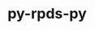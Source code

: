 ---
title: "py-rpds-py"
layout: cache
categories: [package, develop-2024-11-03]
meta: {"versions": ["0.20.0"], "compilers": ["gcc@=11.1.0", "gcc@=11.4.0", "gcc@=7.5.0", "gcc@=9.4.0"], "oss": ["ubuntu18.04", "ubuntu20.04", "ubuntu22.04"], "platforms": ["linux"], "targets": ["neoverse_v1", "neoverse_v2", "ppc64le", "x86_64_v3"], "stacks": ["data-vis-sdk", "e4s", "e4s-neoverse-v2", "e4s-neoverse_v1", "e4s-power", "radiuss", "root"], "num_specs": 14, "num_specs_by_stack": {"e4s-power": 2, "root": 14, "radiuss": 2, "data-vis-sdk": 2, "e4s-neoverse_v1": 2, "e4s-neoverse-v2": 2, "e4s": 4}}
spec_details: [{"hash": "gxj7drzole3nv7s6mwcfm22lqnauvnxq", "compiler": "gcc@=9.4.0", "versions": ["0.20.0"], "os": "ubuntu20.04", "platform": "linux", "target": "ppc64le", "variants": ["build_system=python_pip"], "stacks": ["e4s-power", "root"], "size": "-", "tarball": "https://binaries.spack.io/develop-2024-11-03/build_cache/linux-ubuntu20.04-ppc64le/gcc-9.4.0/py-rpds-py-0.20.0/linux-ubuntu20.04-ppc64le-gcc-9.4.0-py-rpds-py-0.20.0-gxj7drzole3nv7s6mwcfm22lqnauvnxq.spack"}, {"hash": "2ydwg3dw5iedwdvkc6l6fvcp2zs4yfpp", "compiler": "gcc@=7.5.0", "versions": ["0.20.0"], "os": "ubuntu18.04", "platform": "linux", "target": "x86_64_v3", "variants": ["build_system=python_pip"], "stacks": ["radiuss", "root"], "size": "-", "tarball": "https://binaries.spack.io/develop-2024-11-03/build_cache/linux-ubuntu18.04-x86_64_v3/gcc-7.5.0/py-rpds-py-0.20.0/linux-ubuntu18.04-x86_64_v3-gcc-7.5.0-py-rpds-py-0.20.0-2ydwg3dw5iedwdvkc6l6fvcp2zs4yfpp.spack"}, {"hash": "7za73xd5ok7avqshtjtxvaimw63t7yyj", "compiler": "gcc@=7.5.0", "versions": ["0.20.0"], "os": "ubuntu18.04", "platform": "linux", "target": "x86_64_v3", "variants": ["build_system=python_pip"], "stacks": ["radiuss", "root"], "size": "-", "tarball": "https://binaries.spack.io/develop-2024-11-03/build_cache/linux-ubuntu18.04-x86_64_v3/gcc-7.5.0/py-rpds-py-0.20.0/linux-ubuntu18.04-x86_64_v3-gcc-7.5.0-py-rpds-py-0.20.0-7za73xd5ok7avqshtjtxvaimw63t7yyj.spack"}, {"hash": "ac5wsgog357eq7hr6247xotuax2cfdmv", "compiler": "gcc@=9.4.0", "versions": ["0.20.0"], "os": "ubuntu20.04", "platform": "linux", "target": "ppc64le", "variants": ["build_system=python_pip"], "stacks": ["e4s-power", "root"], "size": "-", "tarball": "https://binaries.spack.io/develop-2024-11-03/build_cache/linux-ubuntu20.04-ppc64le/gcc-9.4.0/py-rpds-py-0.20.0/linux-ubuntu20.04-ppc64le-gcc-9.4.0-py-rpds-py-0.20.0-ac5wsgog357eq7hr6247xotuax2cfdmv.spack"}, {"hash": "vbuk5r6yufoklb3fv5dvrgl4fb3kgpkp", "compiler": "gcc@=11.1.0", "versions": ["0.20.0"], "os": "ubuntu20.04", "platform": "linux", "target": "x86_64_v3", "variants": ["build_system=python_pip"], "stacks": ["data-vis-sdk", "root"], "size": "-", "tarball": "https://binaries.spack.io/develop-2024-11-03/build_cache/linux-ubuntu20.04-x86_64_v3/gcc-11.1.0/py-rpds-py-0.20.0/linux-ubuntu20.04-x86_64_v3-gcc-11.1.0-py-rpds-py-0.20.0-vbuk5r6yufoklb3fv5dvrgl4fb3kgpkp.spack"}, {"hash": "ohcjlutxgbika4ymazubflhvqiu3tpop", "compiler": "gcc@=11.1.0", "versions": ["0.20.0"], "os": "ubuntu20.04", "platform": "linux", "target": "x86_64_v3", "variants": ["build_system=python_pip"], "stacks": ["data-vis-sdk", "root"], "size": "-", "tarball": "https://binaries.spack.io/develop-2024-11-03/build_cache/linux-ubuntu20.04-x86_64_v3/gcc-11.1.0/py-rpds-py-0.20.0/linux-ubuntu20.04-x86_64_v3-gcc-11.1.0-py-rpds-py-0.20.0-ohcjlutxgbika4ymazubflhvqiu3tpop.spack"}, {"hash": "c3pz3zywcacssx6ywaf3fl55tlj3nbbc", "compiler": "gcc@=11.4.0", "versions": ["0.20.0"], "os": "ubuntu22.04", "platform": "linux", "target": "neoverse_v1", "variants": ["build_system=python_pip"], "stacks": ["root", "e4s-neoverse_v1"], "size": "-", "tarball": "https://binaries.spack.io/develop-2024-11-03/build_cache/linux-ubuntu22.04-neoverse_v1/gcc-11.4.0/py-rpds-py-0.20.0/linux-ubuntu22.04-neoverse_v1-gcc-11.4.0-py-rpds-py-0.20.0-c3pz3zywcacssx6ywaf3fl55tlj3nbbc.spack"}, {"hash": "y7xsboygyp365orubim36c5qsr5sbpgs", "compiler": "gcc@=11.4.0", "versions": ["0.20.0"], "os": "ubuntu22.04", "platform": "linux", "target": "neoverse_v1", "variants": ["build_system=python_pip"], "stacks": ["root", "e4s-neoverse_v1"], "size": "-", "tarball": "https://binaries.spack.io/develop-2024-11-03/build_cache/linux-ubuntu22.04-neoverse_v1/gcc-11.4.0/py-rpds-py-0.20.0/linux-ubuntu22.04-neoverse_v1-gcc-11.4.0-py-rpds-py-0.20.0-y7xsboygyp365orubim36c5qsr5sbpgs.spack"}, {"hash": "nbqsq7hdlq6i3lp477c4acvyd43ii2dq", "compiler": "gcc@=11.4.0", "versions": ["0.20.0"], "os": "ubuntu22.04", "platform": "linux", "target": "neoverse_v2", "variants": ["build_system=python_pip"], "stacks": ["e4s-neoverse-v2", "root"], "size": "-", "tarball": "https://binaries.spack.io/develop-2024-11-03/build_cache/linux-ubuntu22.04-neoverse_v2/gcc-11.4.0/py-rpds-py-0.20.0/linux-ubuntu22.04-neoverse_v2-gcc-11.4.0-py-rpds-py-0.20.0-nbqsq7hdlq6i3lp477c4acvyd43ii2dq.spack"}, {"hash": "mma54fv4ida7ddfkw3m7uwcx7cdbw6uw", "compiler": "gcc@=11.4.0", "versions": ["0.20.0"], "os": "ubuntu22.04", "platform": "linux", "target": "neoverse_v2", "variants": ["build_system=python_pip"], "stacks": ["e4s-neoverse-v2", "root"], "size": "-", "tarball": "https://binaries.spack.io/develop-2024-11-03/build_cache/linux-ubuntu22.04-neoverse_v2/gcc-11.4.0/py-rpds-py-0.20.0/linux-ubuntu22.04-neoverse_v2-gcc-11.4.0-py-rpds-py-0.20.0-mma54fv4ida7ddfkw3m7uwcx7cdbw6uw.spack"}, {"hash": "txh5h7adorlbpg62zb3drk35njasdwg4", "compiler": "gcc@=11.4.0", "versions": ["0.20.0"], "os": "ubuntu22.04", "platform": "linux", "target": "x86_64_v3", "variants": ["build_system=python_pip"], "stacks": ["root", "e4s"], "size": "-", "tarball": "https://binaries.spack.io/develop-2024-11-03/build_cache/linux-ubuntu22.04-x86_64_v3/gcc-11.4.0/py-rpds-py-0.20.0/linux-ubuntu22.04-x86_64_v3-gcc-11.4.0-py-rpds-py-0.20.0-txh5h7adorlbpg62zb3drk35njasdwg4.spack"}, {"hash": "sc7izwbskq2js4iweihshcmkqbnmrkhl", "compiler": "gcc@=11.4.0", "versions": ["0.20.0"], "os": "ubuntu22.04", "platform": "linux", "target": "x86_64_v3", "variants": ["build_system=python_pip"], "stacks": ["root", "e4s"], "size": "-", "tarball": "https://binaries.spack.io/develop-2024-11-03/build_cache/linux-ubuntu22.04-x86_64_v3/gcc-11.4.0/py-rpds-py-0.20.0/linux-ubuntu22.04-x86_64_v3-gcc-11.4.0-py-rpds-py-0.20.0-sc7izwbskq2js4iweihshcmkqbnmrkhl.spack"}, {"hash": "rw4ziesvwydbj4d3kmvt36o2a7nqfrmw", "compiler": "gcc@=11.4.0", "versions": ["0.20.0"], "os": "ubuntu22.04", "platform": "linux", "target": "x86_64_v3", "variants": ["build_system=python_pip"], "stacks": ["root", "e4s"], "size": "-", "tarball": "https://binaries.spack.io/develop-2024-11-03/build_cache/linux-ubuntu22.04-x86_64_v3/gcc-11.4.0/py-rpds-py-0.20.0/linux-ubuntu22.04-x86_64_v3-gcc-11.4.0-py-rpds-py-0.20.0-rw4ziesvwydbj4d3kmvt36o2a7nqfrmw.spack"}, {"hash": "yhtow7rivcoffcwwjwgzcjq3e7q4wo4e", "compiler": "gcc@=11.4.0", "versions": ["0.20.0"], "os": "ubuntu22.04", "platform": "linux", "target": "x86_64_v3", "variants": ["build_system=python_pip"], "stacks": ["root", "e4s"], "size": "-", "tarball": "https://binaries.spack.io/develop-2024-11-03/build_cache/linux-ubuntu22.04-x86_64_v3/gcc-11.4.0/py-rpds-py-0.20.0/linux-ubuntu22.04-x86_64_v3-gcc-11.4.0-py-rpds-py-0.20.0-yhtow7rivcoffcwwjwgzcjq3e7q4wo4e.spack"}]
---